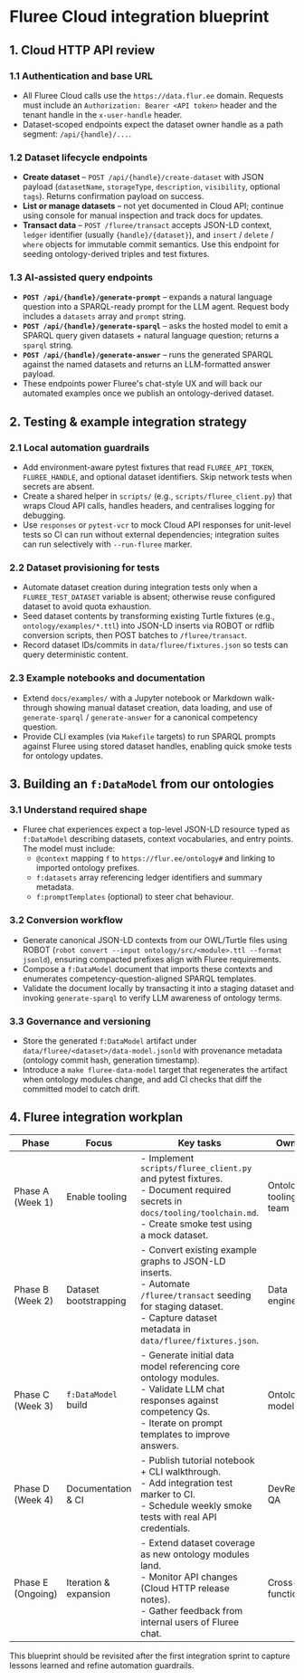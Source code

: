 # Fluree Cloud integration blueprint

## 1. Cloud HTTP API review

### 1.1 Authentication and base URL
- All Fluree Cloud calls use the `https://data.flur.ee` domain. Requests must include an `Authorization: Bearer <API token>` header and the tenant handle in the `x-user-handle` header.
- Dataset-scoped endpoints expect the dataset owner handle as a path segment: `/api/{handle}/...`.

### 1.2 Dataset lifecycle endpoints
- **Create dataset** – `POST /api/{handle}/create-dataset` with JSON payload (`datasetName`, `storageType`, `description`, `visibility`, optional `tags`). Returns confirmation payload on success.
- **List or manage datasets** – not yet documented in Cloud API; continue using console for manual inspection and track docs for updates.
- **Transact data** – `POST /fluree/transact` accepts JSON-LD context, `ledger` identifier (usually `{handle}/{dataset}`), and `insert` / `delete` / `where` objects for immutable commit semantics. Use this endpoint for seeding ontology-derived triples and test fixtures.

### 1.3 AI-assisted query endpoints
- **`POST /api/{handle}/generate-prompt`** – expands a natural language question into a SPARQL-ready prompt for the LLM agent. Request body includes a `datasets` array and `prompt` string.
- **`POST /api/{handle}/generate-sparql`** – asks the hosted model to emit a SPARQL query given datasets + natural language question; returns a `sparql` string.
- **`POST /api/{handle}/generate-answer`** – runs the generated SPARQL against the named datasets and returns an LLM-formatted answer payload.
- These endpoints power Fluree's chat-style UX and will back our automated examples once we publish an ontology-derived dataset.

## 2. Testing & example integration strategy

### 2.1 Local automation guardrails
- Add environment-aware pytest fixtures that read `FLUREE_API_TOKEN`, `FLUREE_HANDLE`, and optional dataset identifiers. Skip network tests when secrets are absent.
- Create a shared helper in `scripts/` (e.g., `scripts/fluree_client.py`) that wraps Cloud API calls, handles headers, and centralises logging for debugging.
- Use `responses` or `pytest-vcr` to mock Cloud API responses for unit-level tests so CI can run without external dependencies; integration suites can run selectively with `--run-fluree` marker.

### 2.2 Dataset provisioning for tests
- Automate dataset creation during integration tests only when a `FLUREE_TEST_DATASET` variable is absent; otherwise reuse configured dataset to avoid quota exhaustion.
- Seed dataset contents by transforming existing Turtle fixtures (e.g., `ontology/examples/*.ttl`) into JSON-LD inserts via ROBOT or rdflib conversion scripts, then POST batches to `/fluree/transact`.
- Record dataset IDs/commits in `data/fluree/fixtures.json` so tests can query deterministic content.

### 2.3 Example notebooks and documentation
- Extend `docs/examples/` with a Jupyter notebook or Markdown walk-through showing manual dataset creation, data loading, and use of `generate-sparql` / `generate-answer` for a canonical competency question.
- Provide CLI examples (via `Makefile` targets) to run SPARQL prompts against Fluree using stored dataset handles, enabling quick smoke tests for ontology updates.

## 3. Building an `f:DataModel` from our ontologies

### 3.1 Understand required shape
- Fluree chat experiences expect a top-level JSON-LD resource typed as `f:DataModel` describing datasets, context vocabularies, and entry points. The model must include:
  - `@context` mapping `f` to `https://flur.ee/ontology#` and linking to imported ontology prefixes.
  - `f:datasets` array referencing ledger identifiers and summary metadata.
  - `f:promptTemplates` (optional) to steer chat behaviour.

### 3.2 Conversion workflow
- Generate canonical JSON-LD contexts from our OWL/Turtle files using ROBOT (`robot convert --input ontology/src/<module>.ttl --format jsonld`), ensuring compacted prefixes align with Fluree requirements.
- Compose a `f:DataModel` document that imports these contexts and enumerates competency-question-aligned SPARQL templates.
- Validate the document locally by transacting it into a staging dataset and invoking `generate-sparql` to verify LLM awareness of ontology terms.

### 3.3 Governance and versioning
- Store the generated `f:DataModel` artifact under `data/fluree/<dataset>/data-model.jsonld` with provenance metadata (ontology commit hash, generation timestamp).
- Introduce a `make fluree-data-model` target that regenerates the artifact when ontology modules change, and add CI checks that diff the committed model to catch drift.

## 4. Fluree integration workplan

| Phase | Focus | Key tasks | Owners |
| --- | --- | --- | --- |
| Phase A (Week 1) | Enable tooling | - Implement `scripts/fluree_client.py` and pytest fixtures.<br>- Document required secrets in `docs/tooling/toolchain.md`.<br>- Create smoke test using a mock dataset. | Ontology tooling team |
| Phase B (Week 2) | Dataset bootstrapping | - Convert existing example graphs to JSON-LD inserts.<br>- Automate `/fluree/transact` seeding for staging dataset.<br>- Capture dataset metadata in `data/fluree/fixtures.json`. | Data engineering |
| Phase C (Week 3) | `f:DataModel` build | - Generate initial data model referencing core ontology modules.<br>- Validate LLM chat responses against competency Qs.<br>- Iterate on prompt templates to improve answers. | Ontology modelling |
| Phase D (Week 4) | Documentation & CI | - Publish tutorial notebook + CLI walkthrough.<br>- Add integration test marker to CI.<br>- Schedule weekly smoke tests with real API credentials. | DevRel & QA |
| Phase E (Ongoing) | Iteration & expansion | - Extend dataset coverage as new ontology modules land.<br>- Monitor API changes (Cloud HTTP release notes).<br>- Gather feedback from internal users of Fluree chat. | Cross-functional |

This blueprint should be revisited after the first integration sprint to capture lessons learned and refine automation guardrails.
